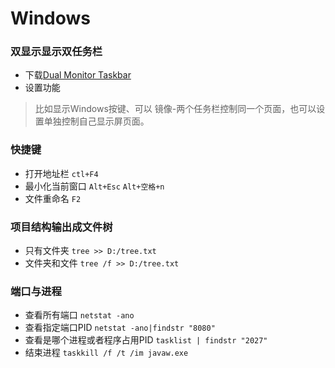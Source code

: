 # Windows

### 双显示显示双任务栏
- 下载[Dual Monitor Taskbar ](http://www.dijiu.com/soft/114481.htm#fileurl)
- 设置功能
> 比如显示Windows按键、可以 镜像-两个任务栏控制同一个页面，也可以设置单独控制自己显示屏页面。

### 快捷键
- 打开地址栏 `ctl+F4`
- 最小化当前窗口 `Alt+Esc` `Alt+空格+n`
- 文件重命名 `F2`

### 项目结构输出成文件树
- 只有文件夹 `tree >> D:/tree.txt`
- 文件夹和文件 `tree /f >> D:/tree.txt`

### 端口与进程
- 查看所有端口 `netstat -ano`
- 查看指定端口PID `netstat -ano|findstr "8080"`
- 查看是哪个进程或者程序占用PID `tasklist | findstr "2027"`
- 结束进程 `taskkill /f /t /im javaw.exe`